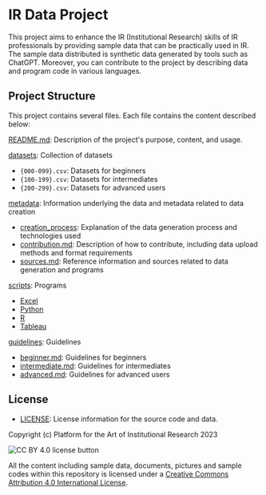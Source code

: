 # IR Data Project

This project aims to enhance the IR (Institutional Research) skills of IR professionals by providing sample data that can be practically used in IR. The sample data distributed is synthetic data generated by tools such as ChatGPT. Moreover, you can contribute to the project by describing data and program code in various languages.

## Project Structure

This project contains several files. Each file contains the content described below:

[README.md](README.md): Description of the project's purpose, content, and usage.

[datasets](/datasets): Collection of datasets
- `{000-099}.csv`: Datasets for beginners
- `{100-199}.csv`: Datasets for intermediates
- `{200-299}.csv`: Datasets for advanced users

[metadata](/metadata): Information underlying the data and metadata related to data creation
- [creation_process](/creation_process): Explanation of the data generation process and technologies used
- [contribution.md](/contribution.md): Description of how to contribute, including data upload methods and format requirements
- [sources.md](/sources.md): Reference information and sources related to data generation and programs

[scripts](/scripts): Programs
- [Excel](/scripts/Excel)
- [Python](/scripts/Python)
- [R](/scripts/R)
- [Tableau](/scripts/Tableau)

[guidelines](/docs/guidelines): Guidelines
- [beginner.md](/docs/guidelines/beginner.md): Guidelines for beginners
- [intermediate.md](/docs/guidelines/intermediate.md): Guidelines for intermediates
- [advanced.md](/docs/guidelines/advanced.md): Guidelines for advanced users

## License

- [LICENSE](/LICENSE.md): License information for the source code and data.

Copyright (c) Platform for the Art of Institutional Research 2023

![CC BY 4.0 license button][cc-by-png]

All the content including sample data, documents, pictures and sample codes within this repository is licensed under a [Creative Commons Attribution 4.0 International License][cc-by].

[cc-by-png]: https://licensebuttons.net/l/by/4.0/88x31.png "CC BY 4.0 license button"
[cc-by]: https://creativecommons.org/licenses/by/4.0/ "Creative Commons — Attribution-ShareAlike 4.0 International — CC BY 4.0"
